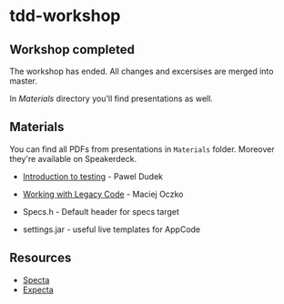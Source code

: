 tdd-workshop
===============

## Workshop completed

The workshop has ended. All changes and excersises are merged into master.

In _Materials_ directory you'll find presentations as well.

## Materials

You can find all PDFs from presentations in `Materials` folder. Moreover they're available on Speakerdeck. 

- [Introduction to testing](https://speakerdeck.com/paweldudek/tdd-workshop-gdansk) - Pawel Dudek
- [Working with Legacy Code](https://speakerdeck.com/maciejoczko/ios-tdd-workshop-gdansk) - Maciej Oczko

- Specs.h - Default header for specs target
- settings.jar - useful live templates for AppCode

## Resources
- [Specta](https://github.com/specta/specta)
- [Expecta](https://github.com/specta/expecta)
